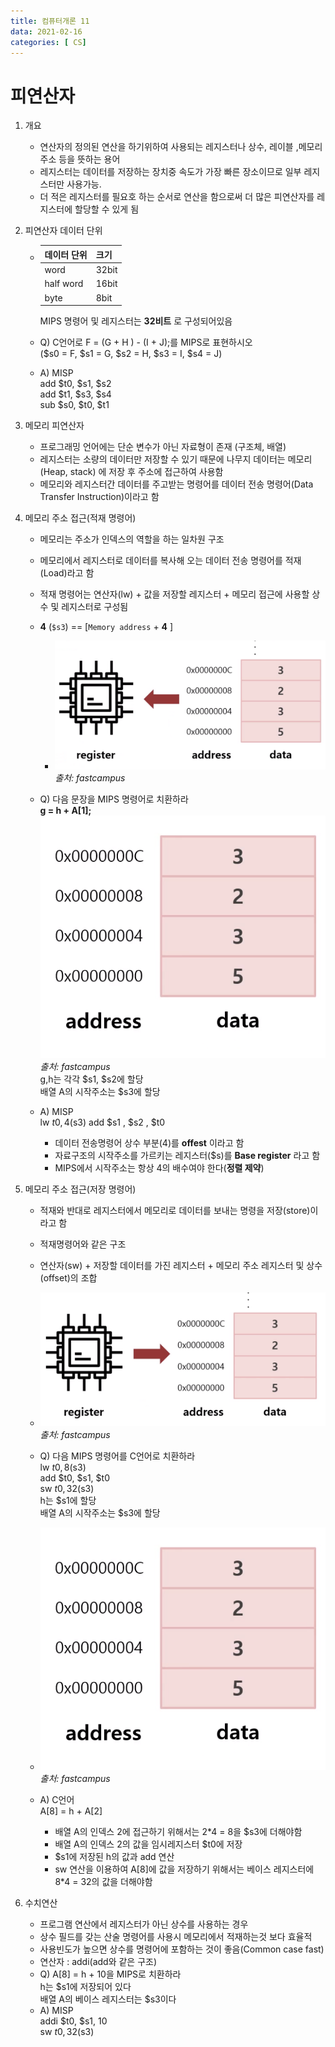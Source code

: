 ```yaml
---
title: 컴퓨터개론 11
data: 2021-02-16
categories: [ CS]
---
```


# 피연산자

1. 개요
    - 연산자의 정의된 연산을 하기위하여 사용되는 레지스터나 상수, 레이블 ,메모리주소 등을 뜻하는 용어
    - 레지스터는 데이터를 저장하는 장치중 속도가 가장 빠른 장소이므로 일부 레지스터만 사용가능.
    - 더 적은 레지스터를 필요호 하는 순서로 연산을 함으로써 더 많은 피연산자를 레지스터에 할당할 수 있게 됨

2. 피연산자 데이터 단위
    - |데이터 단위|크기|
        |:--|:--|
        |word | 32bit|
        |half word| 16bit|
        |byte | 8bit |

        MIPS 명령어 및 레지스터는  __32비트__ 로 구성되어있음
    
    - Q) C언어로 F = (G + H ) - (I + J);를 MIPS로 표현하시오  
        ($s0 = F, $s1 = G, $s2 = H, $s3 = I, $s4 = J)  
    -  A) MISP  
            add $t0, $s1, $s2  
            add $t1, $s3, $s4  
            sub $s0, $t0, $t1  
3. 메모리 피연산자
    - 프로그래밍 언어에는 단순 변수가 아닌 자료형이 존재 (구조체, 배열)
    - 레지스터는 소량의 데이터만 저장할 수 있기 때문에 나무지 데이터는 메모리(Heap, stack) 에 저장 후 주소에 접근하여 사용함
    - 메모리와 레지스터간 데이터를 주고받는 명령어를 데이터 전송 명령어(Data Transfer Instruction)이라고 함

4. 메모리 주소 접근(적재 명령어)
    - 메모리는 주소가 인덱스의 역할을 하는 일차원 구조
    - 메모리에서 레지스터로 데이터를 복사해 오는 데이터 전송 명령어를 적재(Load)라고 함
    - 적재 명령어는 연산자(lw) + 값을 저장할 레지스터 + 메모리 접근에 사용할 상수 및 레지스터로 구성됨
    - __4__ (`$s3`) == [`Memory address` + __4__ ]
        - ![이미지1](https://github.com/redbean88/redbean88.github.io/blob/master/img/%EC%A0%81%EC%9E%AC%EB%AA%85%EB%A0%B9%EC%96%B4.png?raw=true)
    _출처: fastcampus_
    - Q) 다음 문장을 MIPS 명령어로 치환하라  
    __g = h + A[1];__  
    ![이미지1](https://github.com/redbean88/redbean88.github.io/blob/master/img/%EC%97%B0%EC%8A%B5%EB%AC%B8%EC%A0%9C.png?raw=true)
    _출처: fastcampus_  
    g,h는 각각 $s1, $s2에 할당  
    배열 A의 시작주소는 $s3에 할당  

    - A) MISP  
    lw $t0, 4($s3)
    add $s1 , $s2 , $t0
        - 데이터 전송명령어 상수 부분(4)를 __offest__ 이라고 함
        - 자료구조의 시작주소를 가르키는 레지스터($s)를 __Base register__ 라고 함
        - MIPS에서 시작주소는 항상 4의 배수여야 한다(__정렬 제약__)

5. 메모리 주소 접근(저장 명령어)
    - 적재와 반대로 레지스터에서 메모리로 데이터를 보내는 명령을 저장(store)이라고 함
    - 적재명령어와 같은 구조
    - 연산자(sw) + 저장할 데이터를 가진 레지스터 + 메모리 주소 레지스터 및 상수(offset)의 조합
    - ![이미지1](https://github.com/redbean88/redbean88.github.io/blob/master/img/%EC%A0%80%EC%9E%A5%EB%AA%85%EB%A0%B9%EC%96%B4.png?raw=true)
    _출처: fastcampus_

    - Q) 다음 MIPS 명령어를 C언어로 치환하라  
    lw $t0, 8($s3)  
    add $t0, $s1, $t0  
    sw $t0, 32($s3)  
    h는 $s1에 할당  
    배열 A의 시작주소는 $s3에 할당

    - ![이미지1](https://github.com/redbean88/redbean88.github.io/blob/master/img/%EC%97%B0%EC%8A%B5%EB%AC%B8%EC%A0%9C.png?raw=true)
    _출처: fastcampus_

    - A) C언어  
    A[8] = h + A[2]
        - 배열 A의 인덱스 2에 접근하기 위해서는 2*4 = 8을 $s3에 더해야함
        - 배열 A의 인덱스 2의 값을 임시레지스터 $t0에 저장
        - $s1에 저장된 h의 값과 add 연산
        - sw 연산을 이용하여 A[8]에 값을 저장하기 위해서는 베이스 레지스터에 8*4 = 32의 값을 더해야함

6. 수치연산
    - 프로그램 연산에서 레지스터가 아닌 상수를 사용하는 경우
    - 상수 필드를 갖는 산술 명령어를 사용시 메모리에서 적재하는것 보다 효율적
    - 사용빈도가 높으면 상수를 명령어에 포함하는 것이 좋음(Common case fast)
    - 연산자 : addi(add와 같은 구조)
    - Q) A[8] = h + 10을 MIPS로 치환하라  
    h는 $s1에 저장되어 있다  
    배열 A의 베이스 레지스터는 $s3이다 
    - A) MISP  
    addi $t0, $s1, 10  
    sw $t0, 32($s3)
 

